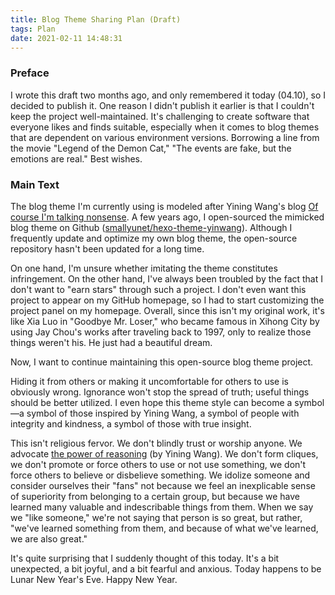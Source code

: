 ```yaml
---
title: Blog Theme Sharing Plan (Draft)
tags: Plan
date: 2021-02-11 14:48:31
---
```


### Preface

I wrote this draft two months ago, and only remembered it today (04.10), so I decided to publish it. One reason I didn't publish it earlier is that I couldn't keep the project well-maintained. It's challenging to create software that everyone likes and finds suitable, especially when it comes to blog themes that are dependent on various environment versions. Borrowing a line from the movie "Legend of the Demon Cat," "The events are fake, but the emotions are real." Best wishes.

### Main Text

The blog theme I'm currently using is modeled after Yining Wang's blog [Of course I'm talking nonsense](http://www.yinwang.org/). A few years ago, I open-sourced the mimicked blog theme on Github ([smallyunet/hexo-theme-yinwang](https://github.com/smallyunet/hexo-theme-yinwang)). Although I frequently update and optimize my own blog theme, the open-source repository hasn't been updated for a long time.

On one hand, I'm unsure whether imitating the theme constitutes infringement. On the other hand, I've always been troubled by the fact that I don't want to "earn stars" through such a project. I don't even want this project to appear on my GitHub homepage, so I had to start customizing the project panel on my homepage. Overall, since this isn't my original work, it's like Xia Luo in "Goodbye Mr. Loser," who became famous in Xihong City by using Jay Chou's works after traveling back to 1997, only to realize those things weren't his. He just had a beautiful dream.

Now, I want to continue maintaining this open-source blog theme project.

Hiding it from others or making it uncomfortable for others to use is obviously wrong. Ignorance won't stop the spread of truth; useful things should be better utilized. I even hope this theme style can become a symbol—a symbol of those inspired by Yining Wang, a symbol of people with integrity and kindness, a symbol of those with true insight.

This isn't religious fervor. We don't blindly trust or worship anyone. We advocate [the power of reasoning](http://www.yinwang.org/blog-cn/2017/11/01/power-of-reasoning) (by Yining Wang). We don't form cliques, we don't promote or force others to use or not use something, we don't force others to believe or disbelieve something. We idolize someone and consider ourselves their "fans" not because we feel an inexplicable sense of superiority from belonging to a certain group, but because we have learned many valuable and indescribable things from them. When we say we "like someone," we're not saying that person is so great, but rather, "we've learned something from them, and because of what we've learned, we are also great."

It's quite surprising that I suddenly thought of this today. It's a bit unexpected, a bit joyful, and a bit fearful and anxious. Today happens to be Lunar New Year's Eve. Happy New Year.

